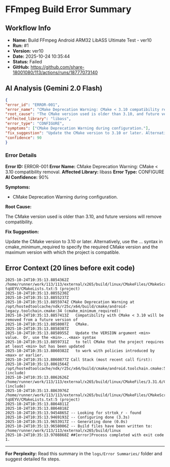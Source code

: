 # FFmpeg Build Error Summary

## Workflow Info

- **Name:** Build FFmpeg Android ARM32 LibASS Ultimate Test - ver10
- **Run:** #1
- **Version:** ver10
- **Date:** 2025-10-24 10:35:44
- **Status:** Failed
- **GitHub:** https://github.com/share-18001080/113/actions/runs/18777073140

## AI Analysis (Gemini 2.0 Flash)

```json
{
"error_id": "ERROR-001",
"error_name": "CMake Deprecation Warning: CMake < 3.10 compatibility removal.",
"root_cause": "The CMake version used is older than 3.10, and future versions will remove compatibility.",
"affected_library": "libass",
"error_type": "CONFIGURE",
"symptoms": ["CMake Deprecation Warning during configuration."],
"fix_suggestion": "Update the CMake version to 3.10 or later. Alternatively, use the <min>...<max> syntax in cmake_minimum_required to specify the required CMake version and the maximum version with which the project is compatible.",
"confidence": 90
}
```

### Error Details

**Error ID:** ERROR-001
**Error Name:** CMake Deprecation Warning: CMake < 3.10 compatibility removal.
**Affected Library:** libass
**Error Type:** CONFIGURE
**AI Confidence:** 90%

**Symptoms:**

- CMake Deprecation Warning during configuration.

**Root Cause:**

The CMake version used is older than 3.10, and future versions will remove compatibility.

**Fix Suggestion:**

Update the CMake version to 3.10 or later. Alternatively, use the <min>...<max> syntax in cmake_minimum_required to specify the required CMake version and the maximum version with which the project is compatible.

## Error Context (20 lines before exit code)

```
2025-10-24T10:35:13.8854362Z   /home/runner/work/113/113/external/x265/build/linux/CMakeFiles/CMakeScratch/TryCompile-tqUEYV/CMakeLists.txt:5 (project)
2025-10-24T10:35:13.8855230Z 
2025-10-24T10:35:13.8855237Z 
2025-10-24T10:35:13.8855974Z CMake Deprecation Warning at /opt/hostedtoolcache/ndk/r25c/x64/build/cmake/android-legacy.toolchain.cmake:34 (cmake_minimum_required):
2025-10-24T10:35:13.8857413Z   Compatibility with CMake < 3.10 will be removed from a future version of
2025-10-24T10:35:13.8858007Z   CMake.
2025-10-24T10:35:13.8858387Z 
2025-10-24T10:35:13.8858955Z   Update the VERSION argument <min> value.  Or, use the <min>...<max> syntax
2025-10-24T10:35:13.8859731Z   to tell CMake that the project requires at least <min> but has been updated
2025-10-24T10:35:13.8860382Z   to work with policies introduced by <max> or earlier.
2025-10-24T10:35:13.8860877Z Call Stack (most recent call first):
2025-10-24T10:35:13.8861564Z   /opt/hostedtoolcache/ndk/r25c/x64/build/cmake/android.toolchain.cmake:54 (include)
2025-10-24T10:35:13.8862626Z   /home/runner/work/113/113/external/x265/build/linux/CMakeFiles/3.31.6/CMakeSystem.cmake:6 (include)
2025-10-24T10:35:13.8863976Z   /home/runner/work/113/113/external/x265/build/linux/CMakeFiles/CMakeScratch/TryCompile-tqUEYV/CMakeLists.txt:5 (project)
2025-10-24T10:35:13.8864811Z 
2025-10-24T10:35:13.8864818Z 
2025-10-24T10:35:13.9454865Z -- Looking for strtok_r - found
2025-10-24T10:35:13.9469193Z -- Configuring done (3.3s)
2025-10-24T10:35:13.9653917Z -- Generating done (0.0s)
2025-10-24T10:35:13.9658006Z -- Build files have been written to: /home/runner/work/113/113/external/x265/build/linux
2025-10-24T10:35:13.9708868Z ##[error]Process completed with exit code 1.
```


---

**For Perplexity:** Read this summary in the `logs/Error Summaries/` folder and suggest detailed fix steps.
